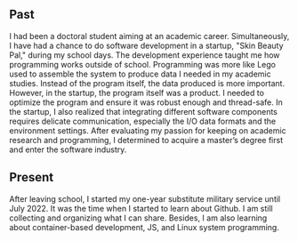 ## Past
I had been a doctoral student aiming at an academic career. Simultaneously, I have had a chance to do software development in a startup, "Skin Beauty Pal," during my school days. The development experience taught me how programming works outside of school. Programming was more like Lego used to assemble the system to produce data I needed in my academic studies. Instead of the program itself, the data produced is more important. However, in the startup, the program itself was a product. I needed to optimize the program and ensure it was robust enough and thread-safe. In the startup, I also realized that integrating different software components requires delicate communication, especially the I/O data formats and the environment settings. After evaluating my passion for keeping on academic research and programming, I determined to acquire a master’s degree first and enter the software industry.

## Present
After leaving school, I started my one-year substitute military service until July 2022. It was the time when I started to learn about Github. I am still collecting and organizing what I can share. Besides, I am also learning about container-based development, JS, and Linux system programming.


<!--
**ylcdolphin/ylcdolphin** is a ✨ _special_ ✨ repository because its `README.md` (this file) appears on your GitHub profile.

Here are some ideas to get you started:

- 🔭 I’m currently working on ...
- 🌱 I’m currently learning ...
- 👯 I’m looking to collaborate on ...
- 🤔 I’m looking for help with ...
- 💬 Ask me about ...
- 📫 How to reach me: ...
- 😄 Pronouns: ...
- ⚡ Fun fact: ...
-->
